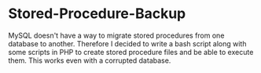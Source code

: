 # Stored-Procedure-Backup
MySQL doesn't have a way to migrate stored procedures from one database to another. Therefore I decided to write a bash script along with some scripts in PHP to create stored procedure files and be able to execute them. This works even with a corrupted database.
